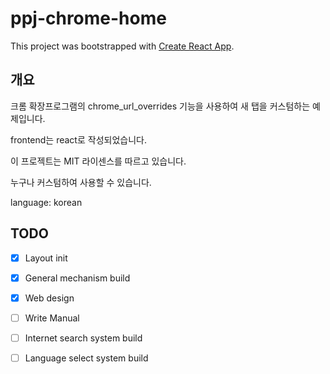 # ppj-chrome-home

This project was bootstrapped with [Create React App](https://github.com/facebook/create-react-app).



## 개요

크롬 확장프로그램의 chrome_url_overrides 기능을 사용하여 새 탭을 커스텀하는 예제입니다.

frontend는 react로 작성되었습니다.

이 프로젝트는 MIT 라이센스를 따르고 있습니다.

누구나 커스텀하여 사용할 수 있습니다.

language: korean



## TODO

- [x] Layout init
- [x] General mechanism build
- [x] Web design
- [ ] Write Manual
- [ ] Internet search system build
- [ ] Language select system build

